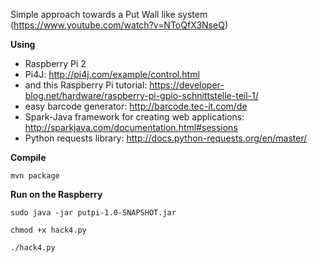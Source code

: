 Simple approach towards a Put Wall like system (https://www.youtube.com/watch?v=NToQfX3NseQ)

**Using**
 - Raspberry Pi 2
 - Pi4J: http://pi4j.com/example/control.html
 - and this Raspberry Pi tutorial: https://developer-blog.net/hardware/raspberry-pi-gpio-schnittstelle-teil-1/
 - easy barcode generator: http://barcode.tec-it.com/de
 - Spark-Java framework for creating web applications: http://sparkjava.com/documentation.html#sessions
 - Python requests library: http://docs.python-requests.org/en/master/

**Compile**

 ``mvn package``
 
**Run on the Raspberry**

 ``sudo java -jar putpi-1.0-SNAPSHOT.jar``
 
 ``chmod +x hack4.py``
 
 ``./hack4.py``
